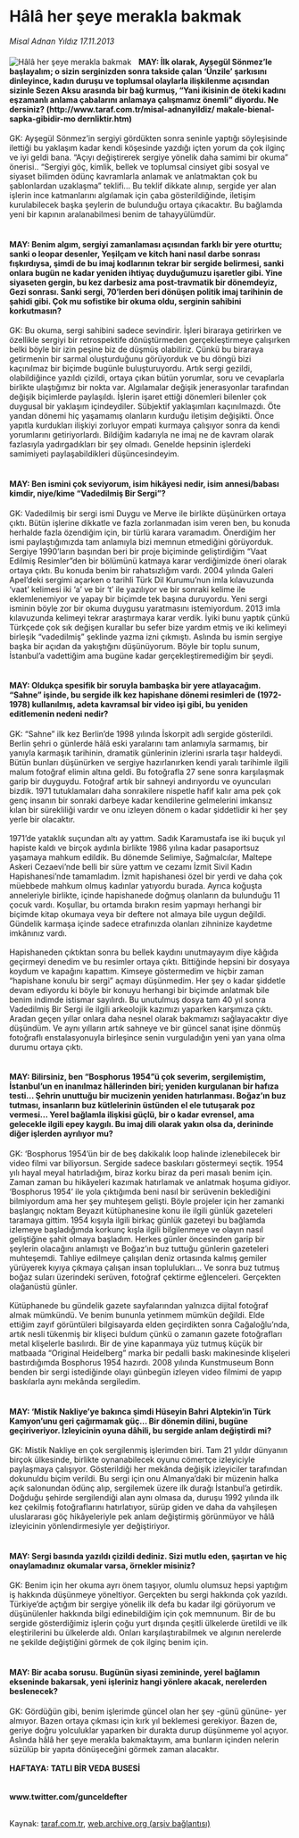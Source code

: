 # Hâlâ her şeye merakla bakmak

*Misal Adnan Yıldız 17.11.2013*

<div class="yazi"><img align="left" alt="Hâlâ her şeye merakla bakmak" border="0" src="http://www.taraf.com.tr/fotoraflar/makaleler/hala-her-seye-merakla-bakmak_734_orijinal.jpg" style="border-right-width:10px; border-color:#FFFFFF"/><h4>MAY: İlk olarak, Ayşegül Sönmez’le başlayalım; o sizin serginizden sonra takside çalan ‘Ünzile’ şarkısını dinleyince, kadın duruşu ve toplumsal olaylarla ilişkilenme açısından sizinle Sezen Aksu arasında bir bağ kurmuş, “Yani ikisinin de öteki kadını eşzamanlı anlama çabalarını anlamaya çalışmamız önemli” diyordu. Ne dersiniz? (http://www.taraf.com.tr/misal-adnanyildiz/ makale-bienal-sapka-gibidir-mo dernliktir.htm)</h4>GK: Ayşegül Sönmez’in sergiyi gördükten sonra seninle yaptığı söyleşisinde ilettiği bu yaklaşım kadar kendi köşesinde yazdığı içten yorum da çok ilginç ve iyi geldi bana. “Açıyı değiştirerek sergiye yönelik daha samimi bir okuma” önerisi.. “Sergiyi göç, kimlik, bellek ve toplumsal cinsiyet gibi sosyal ve siyaset bilimden ödünç kavramlarla anlamak ve anlatmaktan çok bu şablonlardan uzaklaşma” teklifi... Bu teklif dikkate alınıp, sergide yer alan işlerin ince katmanlarını algılamak için çaba gösterildiğinde, iletişim kurulabilecek başka şeylerin de bulunduğu ortaya çıkacaktır. Bu bağlamda yeni bir kapının aralanabilmesi benim de tahayyülümdür.<br/><br/><h4>MAY: Benim algım, sergiyi zamanlaması açısından farklı bir yere oturttu; sanki o leopar desenler, Yeşilçam ve kitch hani nasıl darbe sonrası fışkırdıysa, şimdi de bu imaj kodlarının tekrar bir sergide belirmesi, sanki onlara bugün ne kadar yeniden ihtiyaç duyduğumuzu işaretler gibi. Yine siyaseten gergin, bu kez darbesiz ama post-travmatik bir dönemdeyiz, Gezi sonrası. Sanki sergi, 70’lerden beri dönüşen politik imaj tarihinin de şahidi gibi. Çok mu sofistike bir okuma oldu, serginin sahibini korkutmasın?</h4>GK: Bu okuma, sergi sahibini sadece sevindirir. İşleri biraraya getirirken ve özellikle sergiyi bir retrospektife dönüştürmeden gerçekleştirmeye çalışırken belki böyle bir izin peşine biz de düşmüş olabiliriz. Çünkü bu biraraya getirmenin bir sarmal oluşturduğunu görüyorduk ve bu döngü bizi kaçınılmaz bir biçimde bugünle buluşturuyordu. Artık sergi gezildi, olabildiğince yazıldı çizildi, ortaya çıkan bütün yorumlar, soru ve cevaplarla birlikte ulaştığımız bir nokta var. Algılamalar değişik jenerasyonlar tarafından değişik biçimlerde paylaşıldı. İşlerin işaret ettiği dönemleri bilenler çok duygusal bir yaklaşım içindeydiler. Sübjektif yaklaşımları kaçınılmazdı. Öte yandan dönemi hiç yaşamamış olanların kurduğu iletişim değişikti. Önce yapıtla kurdukları ilişkiyi zorluyor empati kurmaya çalışıyor sonra da kendi yorumlarını getiriyorlardı. Bildiğim kadarıyla ne imaj ne de kavram olarak fazlasıyla yadırgadıkları bir şey olmadı. Genelde hepsinin işlerdeki samimiyeti paylaşabildikleri düşüncesindeyim.<br/><br/><h4>MAY: Ben ismini çok seviyorum, isim hikâyesi nedir, isim annesi/babası kimdir, niye/kime “Vadedilmiş Bir Sergi”?</h4>GK: Vadedilmiş bir sergi ismi Duygu ve Merve ile birlikte düşünürken ortaya çıktı. Bütün işlerine dikkatle ve fazla zorlanmadan isim veren ben, bu konuda herhalde fazla özendiğim için, bir türlü karara varamadım. Önerdiğim her ismi paylaştığımızda tam anlamıyla bizi memnun etmediğini görüyorduk. Sergiye 1990’ların başından beri bir proje biçiminde geliştirdiğim “Vaat Edilmiş Resimler”den bir bölümünü katmaya karar verdiğimizde öneri olarak ortaya çıktı. Bu konuda benim bir rahatsızlığım vardı. 2004 yılında Galeri Apel’deki sergimi açarken o tarihli Türk Dil Kurumu’nun imla kılavuzunda ‘vaat’ kelimesi iki ‘a’ ve bir ‘t’ ile yazılıyor ve bir sonraki kelime ile eklemlenemiyor ve yapay bir biçimde tek başına duruyordu. Yeni sergi isminin böyle zor bir okuma duygusu yaratmasını istemiyordum. 2013 imla kılavuzunda kelimeyi tekrar araştırmaya karar verdik. İyiki bunu yaptık çünkü Türkçede çok sık değişen kurallar bu sefer bize yardım etmiş ve iki kelimeyi birleşik “vadedilmiş” şeklinde yazma izni çıkmıştı. Aslında bu ismin sergiye başka bir açıdan da yakıştığını düşünüyorum. Böyle bir toplu sunum, İstanbul’a vadettiğim ama bugüne kadar gerçekleştiremediğim bir şeydi.<br/><br/><h4>MAY: Oldukça spesifik bir soruyla bambaşka bir yere atlayacağım. “Sahne” işinde, bu sergide ilk kez hapishane dönemi resimleri de (1972- 1978) kullanılmış, adeta kavramsal bir video işi gibi, bu yeniden editlemenin nedeni nedir?</h4>GK: “Sahne” ilk kez Berlin’de 1998 yılında İskorpit adlı sergide gösterildi. Berlin şehri o günlerde hâlâ eski yaralarını tam anlamıyla sarmamış, bir yanıyla karmaşık tarihinin, dramatik günlerinin izlerini ısrarla taşır haldeydi. Bütün bunları düşünürken ve sergiye hazırlanırken kendi yaralı tarihimle ilgili malum fotoğraf elimin altına geldi. Bu fotoğrafla 27 sene sonra karşılaşmak garip bir duyguydu. Fotoğraf artık bir sahneyi andırıyordu ve oyuncuları bizdik. 1971 tutuklamaları daha sonrakilere nispetle hafif kalır ama pek çok genç insanın bir sonraki darbeye kadar kendilerine gelmelerini imkansız kılan bir sürekliliği vardır ve onu izleyen dönem o kadar şiddetlidir ki her şey yerle bir olacaktır.<br/><br/>1971’de yataklık suçundan altı ay yattım. Sadık Karamustafa ise iki buçuk yıl hapiste kaldı ve birçok aydınla birlikte 1986 yılına kadar pasaportsuz yaşamaya mahkum edildik. Bu dönemde Selimiye, Sağmalcılar, Maltepe Askeri Cezaevi’nde belli bir süre yattım ve cezamı İzmit Sivil Kadın Hapishanesi’nde tamamladım. İzmit hapishanesi özel bir yerdi ve daha çok müebbede mahkum olmuş kadınlar yatıyordu burada. Ayrıca koğuşta anneleriyle birlikte, içinde hapishanede doğmuş olanların da bulunduğu 11 çocuk vardı. Koşullar, bu ortamda bırakın resim yapmayı herhangi bir biçimde kitap okumaya veya bir deftere not almaya bile uygun değildi. Gündelik karmaşa içinde sadece etrafınızda olanları zihninize kaydetme imkânınız vardı.<br/><br/>Hapishaneden çıktıktan sonra bu bellek kaydını unutmayayım diye kâğıda geçirmeyi denedim ve bu resimler ortaya çıktı. Bittiğinde hepsini bir dosyaya koydum ve kapağını kapattım. Kimseye göstermedim ve hiçbir zaman “hapishane konulu bir sergi” açmayı düşünmedim. Her şey o kadar şiddetle devam ediyordu ki böyle bir konuyu herhangi bir biçimde anlatmak bile benim indimde istismar sayılırdı. Bu unutulmuş dosya tam 40 yıl sonra Vadedilmiş Bir Sergi ile ilgili arkeolojik kazımızı yaparken karşımıza çıktı. Aradan geçen yıllar onlara daha nesnel olarak bakmamızı sağlayacaktır diye düşündüm. Ve aynı yılların artık sahneye ve bir güncel sanat işine dönmüş fotoğraflı enstalasyonuyla birleşince senin vurguladığın yeni yan yana olma durumu ortaya çıktı.<br/><br/><h4>MAY: Bilirsiniz, ben “Bosphorus 1954”ü çok severim, sergilemiştim, İstanbul’un en inanılmaz hâllerinden biri; yeniden kurgulanan bir hafıza testi... Şehrin unuttuğu bir mucizenin yeniden hatırlanması. Boğaz’ın buz tutması, insanların buz kütlelerinin üstünden el ele tutuşarak poz vermesi... Yerel bağlamla ilişkisi güçlü, bir o kadar evrensel, ama gelecekle ilgili epey kaygılı. Bu imaj dili olarak yakın olsa da, derininde diğer işlerden ayrılıyor mu?</h4>GK: ‘Bosphorus 1954’ün bir de beş dakikalık loop halinde izlenebilecek bir video filmi var biliyorsun. Sergide sadece baskıları göstermeyi seçtik. 1954 yılı hayal meyal hatırladığım, biraz korku biraz da peri masalı benim için. Zaman zaman bu hikâyeleri kazımak hatırlamak ve anlatmak hoşuma gidiyor. ‘Bosphorus 1954’ ile yola çıktığımda beni nasıl bir serüvenin beklediğini bilmiyordum ama her şey muhteşem gelişti. Böyle projeler için her zamanki başlangıç noktam Beyazıt kütüphanesine konu ile ilgili günlük gazeteleri taramaya gittim. 1954 kışıyla ilgili birkaç günlük gazeteyi bu bağlamda izlemeye başladığımda korkunç kışla ilgili bilgilenmeye ve olayın nasıl geliştiğine şahit olmaya başladım. Herkes günler öncesinden garip bir şeylerin olacağını anlamıştı ve Boğaz’ın buz tuttuğu günlerin gazeteleri muhteşemdi. Tahliye edilmeye çalışılan deniz ortasında kalmış gemiler yürüyerek kıyıya çıkmaya çalışan insan toplulukları... Ve sonra buz tutmuş boğaz suları üzerindeki serüven, fotoğraf çektirme eğlenceleri. Gerçekten olağanüstü günler.<br/><br/>Kütüphanede bu gündelik gazete sayfalarından yalnızca dijital fotoğraf almak mümkündü. Ve benim bununla yetinmem mümkün değildi. Elde ettiğim zayıf görüntüleri bilgisayarda elden geçirdikten sonra Cağaloğlu’nda, artık nesli tükenmiş bir klişeci buldum çünkü o zamanın gazete fotoğrafları metal klişelerle basılırdı. Bir de yine kapanmaya yüz tutmuş küçük bir matbaada “Original Heidelberg” marka bir pedalli baskı makinesinde klişeleri bastırdığımda Bosphorus 1954 hazırdı. 2008 yılında Kunstmuseum Bonn benden bir sergi istediğinde olayı günbegün izleyen video filmimi de yapıp baskılarla aynı mekânda sergiledim.<br/><br/><h4>MAY: ‘Mistik Nakliye’ye bakınca şimdi Hüseyin Bahri Alptekin’in Türk Kamyon’unu geri çağırmamak güç... Bir dönemin dilini, bugüne geçiriveriyor. İzleyicinin oyuna dâhili, bu sergide anlam değiştirdi mi?</h4>GK: Mistik Nakliye en çok sergilenmiş işlerimden biri. Tam 21 yıldır dünyanın birçok ülkesinde, birlikte oynanabilecek oyunu cömertçe izleyiciyle paylaşmaya çalışıyor. Gösterildiği her mekânda değişik izleyiciler tarafından dokunuldu biçim verildi. Bu sergi için onu Almanya’daki bir müzenin halka açık salonundan ödünç alıp, sergilemek üzere ilk durağı İstanbul’a getirdik. Doğduğu şehirde sergilendiği alan aynı olmasa da, duruşu 1992 yılında ilk kez çekilmiş fotoğraflarını hatırlatıyor, sürüp giden ve daha da vahşileşen uluslararası göç hikâyeleriyle pek anlam değiştirmiş görünmüyor ve hâlâ izleyicinin yönlendirmesiyle yer değiştiriyor.<br/><br/><h4>MAY: Sergi basında yazıldı çizildi dediniz. Sizi mutlu eden, şaşırtan ve hiç onaylamadınız okumalar varsa, örnekler misiniz?</h4>GK: Benim için her okuma ayrı önem taşıyor, olumlu olumsuz hepsi yaptığım iş hakkında düşünmeye yöneltiyor. Gerçekten bu sergi hakkında çok yazıldı. Türkiye’de açtığım bir sergiye yönelik ilk defa bu kadar ilgi görüyorum ve düşünülenler hakkında bilgi edinebildiğim için çok memnunum. Bir de bu sergide gösterdiğimiz işlerin çoğu yurt dışında çeşitli ülkelerde üretildi ve ilk eleştirilerini bu ülkelerde aldı. Onları karşılaştırabilmek ve algının nerelerde ne şekilde değiştiğini görmek de çok ilginç benim için.<br/><br/><h4>MAY: Bir acaba sorusu. Bugünün siyasi zemininde, yerel bağlamın ekseninde bakarsak, yeni işleriniz hangi yönlere akacak, nerelerden beslenecek?</h4>GK: Gördüğün gibi, benim işlerimde güncel olan her şey -günü gününe- yer almıyor. Bazen ortaya çıkması için kırk yıl beklemesi gerekiyor. Bazen de, geriye doğru yolculuklar yaparken bir durakta durup düşünmeme yol açıyor. Aslında hâlâ her şeye merakla bakmaktayım, ama bunların içinden nelerin süzülüp bir yapıta dönüşeceğini görmek zaman alacaktır.<br/><br/><b>HAFTAYA: TATLI BİR VEDA BUSESİ</b><br/><br/><br/><b>www.twitter.com/gunceldefter</b><br/><br/>
</div>

Kaynak: [taraf.com.tr](http://www.taraf.com.tr:80/misal-adnan-yildiz/makale-hala-her-seye-merakla-bakmak.htm), [web.archive.org (arşiv bağlantısı)](http://web.archive.org/web/20131118184802/http://www.taraf.com.tr:80/misal-adnan-yildiz/makale-hala-her-seye-merakla-bakmak.htm)
